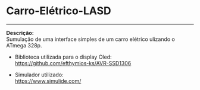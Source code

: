 # Carro-Elétrico-LASD

---

**Descrição:**  
 Sumulação de uma interface simples de um carro elétrico ulizando o ATmega 328p.
 
 + Biblioteca utilizada para o display Oled:	  
 https://github.com/efthymios-ks/AVR-SSD1306
 
 + Simulador utilizado:	  
 https://www.simulide.com/
